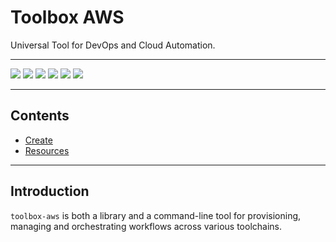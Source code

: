 # Toolbox AWS

Universal Tool for DevOps and Cloud Automation.

---

![](https://img.shields.io/github/commit-activity/m/cloudkats/toolbox-aws)
![](https://img.shields.io/github/last-commit/cloudkats/toolbox-aws)
[![](https://img.shields.io/github/license/ivankatliarchuk/.github)](https://github.com/ivankatliarchuk/.github/LICENCE)
[![](https://img.shields.io/github/languages/code-size/cloudkats/toolbox-aws)](https://github.com/cloudkats/toolbox-aws)
[![](https://img.shields.io/github/repo-size/cloudkats/toolbox-aws)](https://github.com/cloudkats/toolbox-aws)
![](https://img.shields.io/github/languages/top/cloudkats/toolbox-aws?color=green&logo=markdown&logoColor=blue)

---

<!-- START doctoc generated TOC please keep comment here to allow auto update -->
<!-- DON'T EDIT THIS SECTION, INSTEAD RE-RUN doctoc TO UPDATE -->
## Contents

- [Create](#create)
- [Resources](#resources)

<!-- END doctoc generated TOC please keep comment here to allow auto update -->

---

## Introduction

`toolbox-aws` is both a library and a command-line tool for provisioning, managing and orchestrating workflows across various toolchains.


<!-- resources -->
[template.generate]: https://github.com/cloudkats/toolbox-aws/generate
[code-style.badge]: https://img.shields.io/badge/code_style-prettier-ff69b4.svg?style=flat-square
